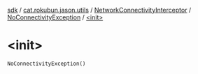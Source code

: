[sdk](../../../index.md) / [cat.rokubun.jason.utils](../../index.md) / [NetworkConnectivityInterceptor](../index.md) / [NoConnectivityException](index.md) / [&lt;init&gt;](./-init-.md)

# &lt;init&gt;

`NoConnectivityException()`